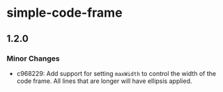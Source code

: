 # simple-code-frame

## 1.2.0
### Minor Changes

- c968229: Add support for setting `maxWidth` to control the width of the code frame. All lines that are longer will have ellipsis applied.
